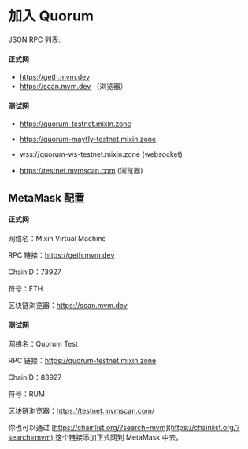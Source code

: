 # 加入 Quorum

JSON RPC 列表:

#### 正式网

* https://geth.mvm.dev
* https://scan.mvm.dev （浏览器）

#### 测试网

* https://quorum-testnet.mixin.zone
* https://quorum-mayfly-testnet.mixin.zone
* wss://quorum-ws-testnet.mixin.zone (websocket)

* https://testnet.mvmscan.com (浏览器)

## MetaMask 配置

#### 正式网

网络名：Mixin Virtual Machine

RPC 链接：<https://geth.mvm.dev>

ChainID：73927

符号：ETH

区块链浏览器：<https://scan.mvm.dev>


#### 测试网

网络名：Quorum Test

RPC 链接：<https://quorum-testnet.mixin.zone>

ChainID：83927

符号：RUM

区块链浏览器：<https://testnet.mvmscan.com/>

你也可以通过 [https://chainlist.org/?search=mvm](https://chainlist.org/?search=mvm) 这个链接添加正式网到 MetaMask 中去。
